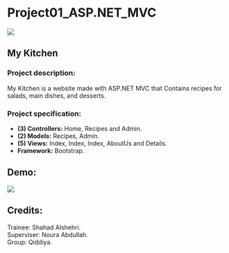 # Project01_ASP.NET_MVC

![](https://c.top4top.io/p_1975kycrk1.png)
 ## My Kitchen 
 ### Project description:
My Kitchen is a website made with ASP.NET MVC that Contains recipes for salads, main dishes, and desserts.
### Project specification:
- **(3) Controllers:** Home, Recipes and Admin.
-  **(2) Models:**  Recipes, Admin.
-  **(5) Views:**  Index, Index, Index, AboutUs and Details.
-  **Framework:** Bootstrap.

## Demo:
![](https://e.top4top.io/p_19752msj51.gif)
## Credits:
<div>Trainee: Shahad Alshehri.</div>
<div>Superviser: Noura Abdullah.</div>
<div>Group: Qiddiya.</div>
